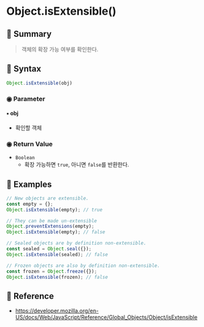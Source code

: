 
# Object.isExtensible()
## 📌 Summary
> 객체의 확장 가능 여부를 확인한다.
## 📌 Syntax
```js
Object.isExtensible(obj)
```
### ◉ Parameter
#### ▪︎ obj
- 확인할 객체
### ◉ Return Value
- `Boolean`
	- 확장 가능하면 `true`, 아니면 `false`를 반환한다.
## 📌 Examples
```js
// New objects are extensible.
const empty = {};
Object.isExtensible(empty); // true

// They can be made un-extensible
Object.preventExtensions(empty);
Object.isExtensible(empty); // false

// Sealed objects are by definition non-extensible.
const sealed = Object.seal({});
Object.isExtensible(sealed); // false

// Frozen objects are also by definition non-extensible.
const frozen = Object.freeze({});
Object.isExtensible(frozen); // false
```
## 📌 Reference
- https://developer.mozilla.org/en-US/docs/Web/JavaScript/Reference/Global_Objects/Object/isExtensible